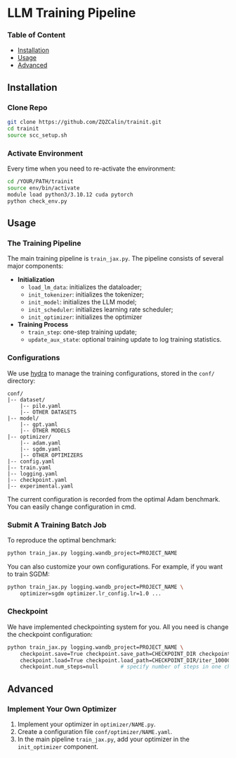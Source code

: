 # LLM Training Pipeline

### Table of Content

- [Installation](#installation)
- [Usage](#usage)
- [Advanced](#advanced)

## Installation

### Clone Repo

```bash
git clone https://github.com/ZQZCalin/trainit.git
cd trainit
source scc_setup.sh
```

### Activate Environment

Every time when you need to re-activate the environment:

```bash
cd /YOUR/PATH/trainit
source env/bin/activate
module load python3/3.10.12 cuda pytorch
python check_env.py
```

## Usage

### The Training Pipeline

The main training pipeline is `train_jax.py`. The pipeline consists of several major components:

- **Initialization**
    - `load_lm_data`: initializes the dataloader;
    - `init_tokenizer`: initializes the tokenizer;
    - `init_model`: initializes the LLM model;
    - `init_scheduler`: initializes learning rate scheduler;
    - `init_optimizer`: initializes the optimizer
- **Training Process**
    - `train_step`: one-step training update;
    - `update_aux_state`: optional training update to log training statistics.

### Configurations

We use [hydra](https://hydra.cc/docs/intro/) to manage the training configurations, stored in the `conf/` directory:
```
conf/
|-- dataset/
    |-- pile.yaml
    |-- OTHER DATASETS
|-- model/
    |-- gpt.yaml
    |-- OTHER MODELS
|-- optimizer/
    |-- adam.yaml
    |-- sgdm.yaml
    |-- OTHER OPTIMIZERS
|-- config.yaml
|-- train.yaml
|-- logging.yaml
|-- checkpoint.yaml
|-- experimental.yaml
```
The current configuration is recorded from the optimal Adam benchmark. You can easily change configuration in cmd.

### Submit A Training Batch Job

To reproduce the optimal benchmark:

```bash
python train_jax.py logging.wandb_project=PROJECT_NAME
```

You can also customize your own configurations. For example, if you want to train SGDM:

```bash
python train_jax.py logging.wandb_project=PROJECT_NAME \
    optimizer=sgdm optimizer.lr_config.lr=1.0 ...
```

### Checkpoint

We have implemented checkpointing system for you. All you need is change the checkpoint configuration:

```bash
python train_jax.py logging.wandb_project=PROJECT_NAME \
    checkpoint.save=True checkpoint.save_path=CHECKPOINT_DIR checkpoint.save_steps=10000 \  # enable checkpoint saving
    checkpoint.load=True checkpoint.load_path=CHECKPOINT_DIR/iter_10000.json \              # enable checkpoing loading
    checkpoint.num_steps=null       # specify number of steps in one checkpoint (optional)
```

## Advanced

### Implement Your Own Optimizer

1. Implement your optimizer in `optimizer/NAME.py`.
2. Create a configuration file `conf/optimizer/NAME.yaml`.
3. In the main pipeline `train_jax.py`, add your optimizer in the `init_optimizer` component.